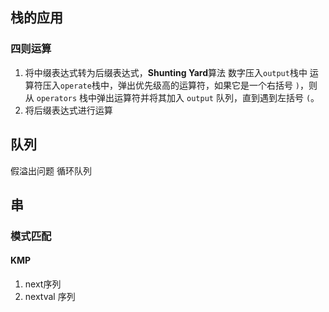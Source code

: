 ## 栈的应用
### 四则运算
1. 将中缀表达式转为后缀表达式，**Shunting Yard**算法
	数字压入`output`栈中
	运算符压入`operate`栈中，弹出优先级高的运算符，如果它是一个右括号 `)`，则从 `operators` 栈中弹出运算符并将其加入 `output` 队列，直到遇到左括号 `(`。
1. 将后缀表达式进行运算

## 队列
假溢出问题
循环队列

## 串
### 模式匹配
#### KMP
1. next序列
2. nextval 序列